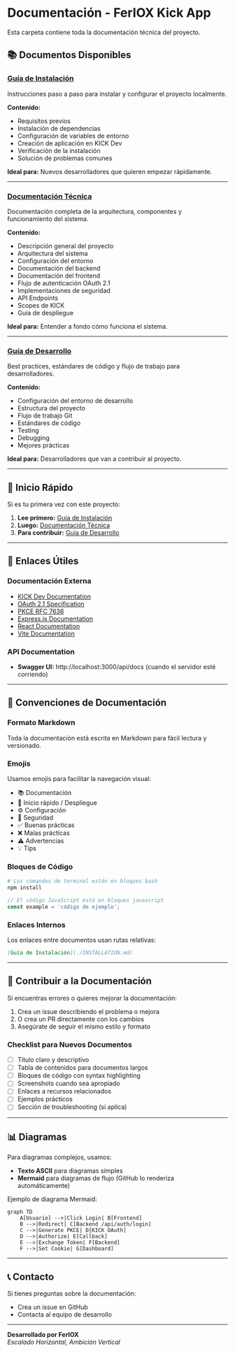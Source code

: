 # Documentación - FerIOX Kick App

Esta carpeta contiene toda la documentación técnica del proyecto.

## 📚 Documentos Disponibles

### [Guía de Instalación](./INSTALLATION.md)

Instrucciones paso a paso para instalar y configurar el proyecto localmente.

**Contenido:**

- Requisitos previos
- Instalación de dependencias
- Configuración de variables de entorno
- Creación de aplicación en KICK Dev
- Verificación de la instalación
- Solución de problemas comunes

**Ideal para:** Nuevos desarrolladores que quieren empezar rápidamente.

---

### [Documentación Técnica](./TECHNICAL_DOCUMENTATION.md)

Documentación completa de la arquitectura, componentes y funcionamiento del sistema.

**Contenido:**

- Descripción general del proyecto
- Arquitectura del sistema
- Configuración del entorno
- Documentación del backend
- Documentación del frontend
- Flujo de autenticación OAuth 2.1
- Implementaciones de seguridad
- API Endpoints
- Scopes de KICK
- Guía de despliegue

**Ideal para:** Entender a fondo cómo funciona el sistema.

---

### [Guía de Desarrollo](./DEVELOPMENT.md)

Best practices, estándares de código y flujo de trabajo para desarrolladores.

**Contenido:**

- Configuración del entorno de desarrollo
- Estructura del proyecto
- Flujo de trabajo Git
- Estándares de código
- Testing
- Debugging
- Mejores prácticas

**Ideal para:** Desarrolladores que van a contribuir al proyecto.

---

## 🚀 Inicio Rápido

Si es tu primera vez con este proyecto:

1. **Lee primero:** [Guía de Instalación](./INSTALLATION.md)
2. **Luego:** [Documentación Técnica](./TECHNICAL_DOCUMENTATION.md)
3. **Para contribuir:** [Guía de Desarrollo](./DEVELOPMENT.md)

---

## 🔗 Enlaces Útiles

### Documentación Externa

- [KICK Dev Documentation](https://dev.kick.com)
- [OAuth 2.1 Specification](https://oauth.net/2.1/)
- [PKCE RFC 7636](https://datatracker.ietf.org/doc/html/rfc7636)
- [Express.js Documentation](https://expressjs.com/)
- [React Documentation](https://react.dev)
- [Vite Documentation](https://vitejs.dev/)

### API Documentation

- **Swagger UI:** http://localhost:3000/api/docs (cuando el servidor esté corriendo)

---

## 📝 Convenciones de Documentación

### Formato Markdown

Toda la documentación está escrita en Markdown para fácil lectura y versionado.

### Emojis

Usamos emojis para facilitar la navegación visual:

- 📚 Documentación
- 🚀 Inicio rápido / Despliegue
- ⚙️ Configuración
- 🔐 Seguridad
- ✅ Buenas prácticas
- ❌ Malas prácticas
- ⚠️ Advertencias
- 💡 Tips

### Bloques de Código

```bash
# Los comandos de terminal están en bloques bash
npm install
```

```javascript
// El código JavaScript está en bloques javascript
const example = 'código de ejemplo';
```

### Enlaces Internos

Los enlaces entre documentos usan rutas relativas:

```markdown
[Guía de Instalación](./INSTALLATION.md)
```

---

## 🤝 Contribuir a la Documentación

Si encuentras errores o quieres mejorar la documentación:

1. Crea un issue describiendo el problema o mejora
2. O crea un PR directamente con los cambios
3. Asegúrate de seguir el mismo estilo y formato

### Checklist para Nuevos Documentos

- [ ] Título claro y descriptivo
- [ ] Tabla de contenidos para documentos largos
- [ ] Bloques de código con syntax highlighting
- [ ] Screenshots cuando sea apropiado
- [ ] Enlaces a recursos relacionados
- [ ] Ejemplos prácticos
- [ ] Sección de troubleshooting (si aplica)

---

## 📊 Diagramas

Para diagramas complejos, usamos:

- **Texto ASCII** para diagramas simples
- **Mermaid** para diagramas de flujo (GitHub lo renderiza automáticamente)

Ejemplo de diagrama Mermaid:

```mermaid
graph TD
    A[Usuario] -->|Click Login| B[Frontend]
    B -->|Redirect| C[Backend /api/auth/login]
    C -->|Generate PKCE| D[KICK OAuth]
    D -->|Authorize| E[Callback]
    E -->|Exchange Token| F[Backend]
    F -->|Set Cookie| G[Dashboard]
```

---

## 📞 Contacto

Si tienes preguntas sobre la documentación:

- Crea un issue en GitHub
- Contacta al equipo de desarrollo

---

**Desarrollado por FerIOX**  
_Escalado Horizontal, Ambición Vertical_
